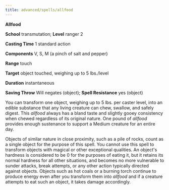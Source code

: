 ```yaml
---
title: advanced/spells/allfood
---
```

 **Allfood**

**School** transmutation; **Level** ranger 2

**Casting Time** 1 standard action

**Components** V, S, M (a pinch of salt and pepper)

**Range** touch

**Target** object touched, weighing up to 5 lbs./level

**Duration** instantaneous

**Saving Throw** Will negates (object); **Spell Resistance** yes (object)

You can transform one object, weighing up to 5 lbs. per caster level, into an edible substance that any living creature can chew, swallow, and safely digest. This _allfood_ always has a bland taste and slightly gooey consistency when chewed regardless of its original nature. One pound of _allfood_ provides enough sustenance to support a Medium creature for an entire day.

Objects of similar nature in close proximity, such as a pile of rocks, count as a single object for the purpose of this spell. You cannot use this spell to transform objects with magical or other exceptional qualities. An object's hardness is considered to be 0 for the purposes of eating it, but it retains its normal hardness for all other situations, and becomes no more vulnerable to sunder attacks, break attempts, or any other action typically directed against objects. Objects such as hot coals or a burning torch continue to produce energy even after you transform them into _allfood_ and if a creature attempts to eat such an object, it takes damage accordingly.


